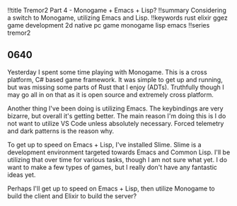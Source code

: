 !!title Tremor2 Part 4 - Monogame + Emacs + Lisp?
!!summary Considering a switch to Monogame, utilizing Emacs and Lisp.
!!keywords rust elixir ggez game development 2d native pc game monogame lisp emacs
!!series tremor2

## 0640

Yesterday I spent some time playing with Monogame. This is a cross platform, C# based game framework. It was simple to get up and running, but was missing some parts of Rust that I enjoy (ADTs). Truthfully though I may go all in on that as it is open source and extremely cross platform.

Another thing I've been doing is utilizing Emacs. The keybindings are very bizarre, but overall it's getting better. The main reason I'm doing this is I do not want to utilize VS Code unless absolutely necessary. Forced telemetry and dark patterns is the reason why.

To get up to speed on Emacs + Lisp, I've installed Slime. Slime is a development environment targeted towards Emacs and Common Lisp. I'll be utilizing that over time for various tasks, though I am not sure what yet. I do want to make a few types of games, but I really don't have any fantastic ideas yet.

Perhaps I'll get up to speed on Emacs + Lisp, then utilize Monogame to build the client and Elixir to build the server?
